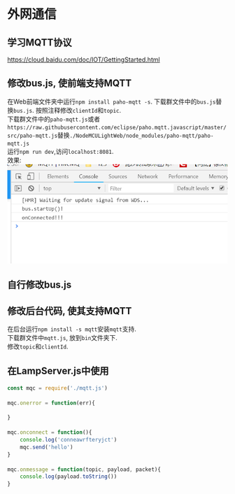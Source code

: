 # 外网通信
## 学习MQTT协议

https://cloud.baidu.com/doc/IOT/GettingStarted.html

## 修改bus.js, 使前端支持MQTT
在Web前端文件夹中运行`npm install paho-mqtt -s`. 
下载群文件中的`bus.js`替换`bus.js`. 
按照注释修改`clientId`和`topic`.   
下载群文件中的`paho-mqtt.js`或者`https://raw.githubusercontent.com/eclipse/paho.mqtt.javascript/master/src/paho-mqtt.js`替换`./NodeMCULightWeb/node_modules/paho-mqtt/paho-mqtt.js`  
运行`npm run dev`,访问`localhost:8081`.  
效果:
![ok](./ok.png)

## 自行修改bus.js

## 修改后台代码, 使其支持MQTT
在后台运行`npm install -s mqtt`安装`mqtt`支持.  
下载群文件中`mqtt.js`, 放到`bin`文件夹下.  
修改`topic`和`clientId`.

## 在LampServer.js中使用
```JavaScript
const mqc = require('./mqtt.js')

mqc.onerror = function(err){

}

mqc.onconnect = function(){
    console.log('conneawrfteryjct')
    mqc.send('hello')
}

mqc.onmessage = function(topic, payload, packet){
    console.log(payload.toString())
}

```

